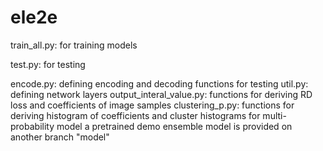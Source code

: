 # ele2e
train_all.py: for training models

test.py: for testing 

encode.py: defining encoding and decoding functions for testing
util.py: defining network layers
output_interal_value.py: functions for deriving RD loss and coefficients of image samples 
clustering_p.py: functions for deriving histogram of coefficients and cluster histograms for multi-probability model
a pretrained demo ensemble model is provided on another branch "model"

